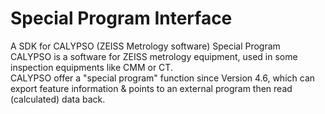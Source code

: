 # Special Program Interface
A SDK for CALYPSO (ZEISS Metrology software) Special Program<br>
CALYPSO is a software for ZEISS metrology equipment, used in some inspection equipments like CMM or CT.<br>
CALYPSO offer a "special program" function since Version 4.6, which can export feature information & points to an external program then read (calculated) data back.
